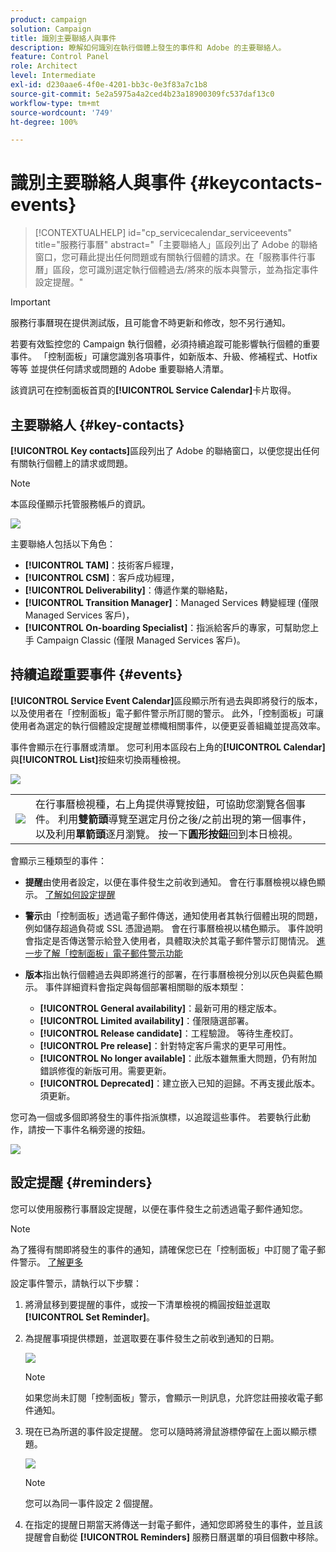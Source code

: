 ```yaml
---
product: campaign
solution: Campaign
title: 識別主要聯絡人與事件
description: 瞭解如何識別在執行個體上發生的事件和 Adobe 的主要聯絡人。
feature: Control Panel
role: Architect
level: Intermediate
exl-id: d230aae6-4f0e-4201-bb3c-0e3f83a7c1b8
source-git-commit: 5e2a5975a4a2ced4b23a18900309fc537daf13c0
workflow-type: tm+mt
source-wordcount: '749'
ht-degree: 100%

---
```


# 識別主要聯絡人與事件 {#keycontacts-events}

>[!CONTEXTUALHELP]
>id="cp_servicecalendar_serviceevents"
>title="服務行事曆"
>abstract="「主要聯絡人」區段列出了 Adobe 的聯絡窗口，您可藉此提出任何問題或有關執行個體的請求。在「服務事件行事曆」區段，您可識別選定執行個體過去/將來的版本與警示，並為指定事件設定提醒。"

>[!IMPORTANT]
>
>服務行事曆現在提供測試版，且可能會不時更新和修改，恕不另行通知。

若要有效監控您的 Campaign 執行個體，必須持續追蹤可能影響執行個體的重要事件。 「控制面板」可讓您識別各項事件，如新版本、升級、修補程式、Hotfix 等等 並提供任何請求或問題的 Adobe 重要聯絡人清單。

該資訊可在控制面板首頁的&#x200B;**[!UICONTROL Service Calendar]**&#x200B;卡片取得。

## 主要聯絡人 {#key-contacts}

**[!UICONTROL Key contacts]**&#x200B;區段列出了 Adobe 的聯絡窗口，以便您提出任何有關執行個體上的請求或問題。

>[!NOTE]
>
>本區段僅顯示托管服務帳戶的資訊。

![](assets/service-events-contacts.png)

主要聯絡人包括以下角色：

* **[!UICONTROL TAM]**：技術客戶經理，
* **[!UICONTROL CSM]**：客戶成功經理，
* **[!UICONTROL Deliverability]**：傳遞作業的聯絡點，
* **[!UICONTROL Transition Manager]**：Managed Services 轉變經理 (僅限 Managed Services 客戶)，
* **[!UICONTROL On-boarding Specialist]**：指派給客戶的專家，可幫助您上手 Campaign Classic (僅限 Managed Services 客戶)。

## 持續追蹤重要事件 {#events}

**[!UICONTROL Service Event Calendar]**&#x200B;區段顯示所有過去與即將發行的版本，以及使用者在「控制面板」電子郵件警示所訂閱的警示。 此外，「控制面板」可讓使用者為選定的執行個體設定提醒並標幟相關事件，以便更妥善組織並提高效率。

事件會顯示在行事曆或清單。 您可利用本區段右上角的&#x200B;**[!UICONTROL Calendar]**&#x200B;與&#x200B;**[!UICONTROL List]**&#x200B;按鈕來切換兩種檢視。

![](assets/service-events-calendar.png)

<table><tr style="border: 0;">
<td><img src="assets/do-not-localize/nav-buttons.png">
</td><td>在行事曆檢視種，右上角提供導覽按鈕，可協助您瀏覽各個事件。 利用<b>雙箭頭</b>導覽至選定月份之後/之前出現的第一個事件，以及利用<b>單箭頭</b>逐月瀏覽。 按一下<b>圓形按鈕</b>回到本日檢視。</td>
</tr></table>

會顯示三種類型的事件：

* **提醒**&#x200B;由使用者設定，以便在事件發生之前收到通知。 會在行事曆檢視以綠色顯示。 [了解如何設定提醒](#reminders)
* **警示**&#x200B;由「控制面板」透過電子郵件傳送，通知使用者其執行個體出現的問題，例如儲存超過負荷或 SSL 憑證過期。 會在行事曆檢視以橘色顯示。 事件說明會指定是否傳送警示給登入使用者，具體取決於其電子郵件警示訂閱情況。 [進一步了解「控制面板」電子郵件警示功能](../performance-monitoring/using/email-alerting.md)

* **版本**&#x200B;指出執行個體過去與即將進行的部署，在行事曆檢視分別以灰色與藍色顯示。 事件詳細資料會指定與每個部署相關聯的版本類型：

   * **[!UICONTROL General availability]**：最新可用的穩定版本。
   * **[!UICONTROL Limited availability]**：僅限隨選部署。
   * **[!UICONTROL Release candidate]**：工程驗證。 等待生產校訂。 
   * **[!UICONTROL Pre release]**：針對特定客戶需求的更早可用性。
   * **[!UICONTROL No longer available]**：此版本雖無重大問題，仍有附加錯誤修復的新版可用。需要更新。
   * **[!UICONTROL Deprecated]**：建立嵌入已知的迴歸。不再支援此版本。須更新。

您可為一個或多個即將發生的事件指派旗標，以追蹤這些事件。 若要執行此動作，請按一下事件名稱旁邊的按鈕。

![](assets/service-events-flag.png)

## 設定提醒 {#reminders}

您可以使用服務行事曆設定提醒，以便在事件發生之前透過電子郵件通知您。

>[!NOTE]
>
>為了獲得有關即將發生的事件的通知，請確保您已在「控制面板」中訂閱了電子郵件警示。 [了解更多](../performance-monitoring/using/email-alerting.md)

設定事件警示，請執行以下步驟：

1. 將滑鼠移到要提醒的事件，或按一下清單檢視的橢圓按鈕並選取&#x200B;**[!UICONTROL Set Reminder]**。

1. 為提醒事項提供標題，並選取要在事件發生之前收到通知的日期。

   ![](assets/service-events-set-reminder.png)

   >[!NOTE]
   >
   >如果您尚未訂閱「控制面板」警示，會顯示一則訊息，允許您註冊接收電子郵件通知。

1. 現在已為所選的事件設定提醒。 您可以隨時將滑鼠游標停留在上面以顯示標題。

   ![](assets/service-events-reminder.png)

   >[!NOTE]
   >
   >您可以為同一事件設定 2 個提醒。

1. 在指定的提醒日期當天將傳送一封電子郵件，通知您即將發生的事件，並且該提醒會自動從 **[!UICONTROL Reminders]** 服務日曆選單的項目個數中移除。
